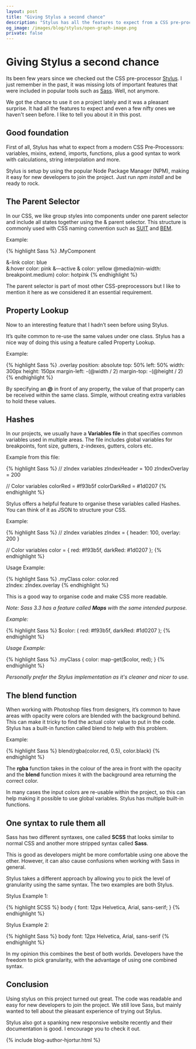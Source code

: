 ```yaml
---
layout: post
title: "Giving Stylus a second chance"
description: "Stylus has all the features to expect from a CSS pre-processors and even a few nifty ones we like to tell you about it in this post."
og_image: /images/blog/stylus/open-graph-image.png
private: false
---
```


# Giving Stylus a second chance

Its been few years since we checked out the CSS pre-processor [Stylus](http://stylus-lang.com/). I just remember in the past, it was missing lots of important features that were included in popular tools such as [Sass](http://sass-lang.com/). Well, not anymore.

We got the chance to use it on a project lately and it was a pleasant surprise. It had all the features to expect and even a few nifty ones we haven't seen before. I like to tell you about it in this post.



## Good foundation

First of all, Stylus has what to expect from a modern CSS Pre-Processors: variables, mixins, extend, imports, functions, plus a good syntax to work with calculations, string interpolation and more.

Stylus is setup by using the popular Node Package Manager (NPM), making it easy for new developers to join the project. Just run *npm install* and be ready to rock.


## The Parent Selector

In our CSS, we like group styles into components under one parent selector and include all states together using the & parent selector. This structure is commonly used with CSS naming convention such as [SUIT](http://suitcss.github.io/) and [BEM](http://getbem.com/).

Example:

{% highlight Sass %}
.MyComponent
  
  &-link
    color: blue     
    &:hover
      color: pink
    &—active &
      color: yellow
    @media(min-width: breakpoint.medium)
      color: hotpink
{% endhighlight %}

The parent selector is part of most other CSS-preprocessors but I like to mention it here as we considered it an essential requirement. 


## Property Lookup

Now to an interesting feature that I hadn’t seen before using Stylus. 

It’s quite common to re-use the same values under one class. Stylus has a nice way of doing this using a feature called Property Lookup.

Example:

{% highlight Sass %}
.overlay
  position: absolute
  top: 50%
  left: 50%
  width: 300px
  height: 150px
  margin-left: -(@width / 2)
  margin-top: -(@height / 2)
{% endhighlight %}

By specifying an **@** in front of any property, the value of that property can be received within the same class. Simple, without creating extra variables to hold these values.


## Hashes

In our projects, we usually have a **Variables file** in that specifies common variables used in multiple areas. The file includes global variables for breakpoints, font size, gutters, z-indexes, gutters, colors etc.

Example from this file:

{% highlight Sass %}
// zIndex variables
zIndexHeader = 100
zIndexOverlay = 200

// Color variables
colorRed = #f93b5f
colorDarkRed = #1d0207
{% endhighlight %} 
    
Stylus offers a helpful feature to organise these variables called Hashes. You can think of it as JSON to structure your CSS.

Example:

{% highlight Sass %}
// zIndex variables
zIndex = {
  header: 100,
  overlay: 200
}  

// Color variables
color = {
  red: #f93b5f,
  darkRed: #1d0207
};
{% endhighlight %} 
   

Usage Example:

{% highlight Sass %}
.myClass
  color: color.red    
  zIndex: zIndex.overlay
{% endhighlight %}
    
This is a good way to organise code and make CSS more readable.

*Note: Sass 3.3 has a feature called **Maps** with the same intended purpose.* 

*Example:*

{% highlight Sass %}
$color: (
  red: #f93b5f,
  darkRed: #1d0207
);
{% endhighlight %}

*Usage Example:*

{% highlight Sass %}
.myClass {
  color: map-get($color, red);
}
{% endhighlight %}

*Personally prefer the Stylus implementation as it's cleaner and nicer to use.*


## The blend function

When working with Photoshop files from designers, it’s common to have areas with opacity were colors are blended with the background behind. This can make it tricky to find the actual color value to put in the code. Stylus has a built-in function called blend to help with this problem.

Example:

{% highlight Sass %}
blend(rgba(color.red, 0.5), color.black)
{% endhighlight %}

The **rgba** function takes in the colour of the area in front with the opacity and the **blend** function mixes it with the background area returning the correct color.

In many cases the input colors are re-usable within the project, so this can help making it possible to use global variables. Stylus has multiple built-in functions.
 

## One syntax to rule them all

Sass has two different syntaxes, one called **SCSS** that looks similar to normal CSS and another more stripped syntax called **Sass**.

This is good as developers might be more comfortable using one above the other. However, it can also cause confusions when working with Sass in general.

Stylus takes a different approach by allowing you to pick the level of granularity using the same syntax. The two examples are both Stylus.

Stylus Example 1:

{% highlight SCSS %}
body {
  font: 12px Helvetica, Arial, sans-serif;
}
{% endhighlight %}

Stylus Example 2:

{% highlight Sass %}
body
  font: 12px Helvetica, Arial, sans-serif
{% endhighlight %}

In my opinion this combines the best of both worlds. Developers have the freedom to pick granularity, with the advantage of using one combined syntax.


## Conclusion

Using stylus on this project turned out great. The code was readable and easy for new developers to join the project. We still love Sass, but mainly wanted to tell about the pleasant experience of trying out Stylus. 

Stylus also got a spanking new responsive website recently and their documentation is good. I encourage you to check it out.

{% include blog-author-hjortur.html %}